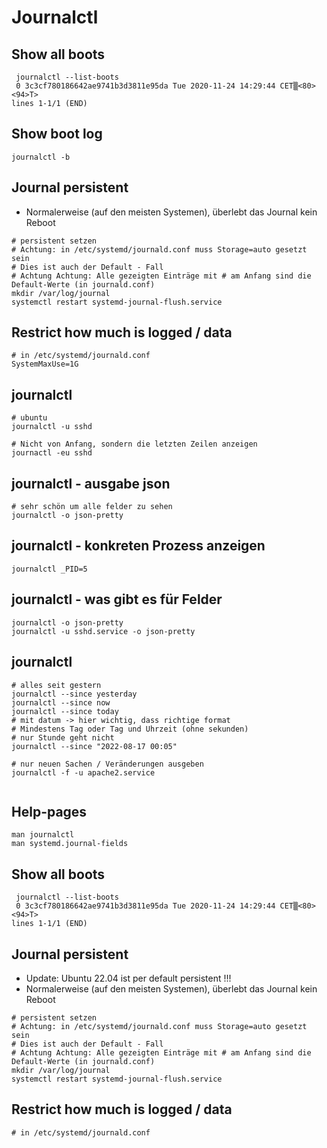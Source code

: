 # Journalctl 

## Show all boots 

``` 
 journalctl --list-boots
 0 3c3cf780186642ae9741b3d3811e95da Tue 2020-11-24 14:29:44 CET▒<80><94>T>
lines 1-1/1 (END)
```

## Show boot log 

```
journalctl -b 
```


## Journal persistent 

  * Normalerweise (auf den meisten Systemen), überlebt das Journal kein Reboot 
 
```
# persistent setzen
# Achtung: in /etc/systemd/journald.conf muss Storage=auto gesetzt sein
# Dies ist auch der Default - Fall 
# Achtung Achtung: Alle gezeigten Einträge mit # am Anfang sind die Default-Werte (in journald.conf) 
mkdir /var/log/journal 
systemctl restart systemd-journal-flush.service 

```

## Restrict how much is logged / data 

```
# in /etc/systemd/journald.conf 
SystemMaxUse=1G 
```

## journalctl 

```
# ubuntu
journalctl -u sshd 

# Nicht von Anfang, sondern die letzten Zeilen anzeigen 
journactl -eu sshd
```

## journalctl - ausgabe json 

```
# sehr schön um alle felder zu sehen 
journalctl -o json-pretty 
```

## journalctl - konkreten Prozess anzeigen 

```
journalctl _PID=5
```

## journalctl - was gibt es für Felder 

```
journalctl -o json-pretty 
journalctl -u sshd.service -o json-pretty
```


## journalctl 

```
# alles seit gestern 
journalctl --since yesterday 
journalctl --since now 
journalctl --since today
# mit datum -> hier wichtig, dass richtige format
# Mindestens Tag oder Tag und Uhrzeit (ohne sekunden)
# nur Stunde geht nicht
journalctl --since "2022-08-17 00:05"

# nur neuen Sachen / Veränderungen ausgeben
journalctl -f -u apache2.service 


```

## Help-pages 

```
man journalctl
man systemd.journal-fields
```


## Show all boots 

``` 
 journalctl --list-boots
 0 3c3cf780186642ae9741b3d3811e95da Tue 2020-11-24 14:29:44 CET▒<80><94>T>
lines 1-1/1 (END)
```

## Journal persistent 

  * Update: Ubuntu 22.04 ist per default persistent !!!
  * Normalerweise (auf den meisten Systemen), überlebt das Journal kein Reboot 
 
```
# persistent setzen
# Achtung: in /etc/systemd/journald.conf muss Storage=auto gesetzt sein
# Dies ist auch der Default - Fall 
# Achtung Achtung: Alle gezeigten Einträge mit # am Anfang sind die Default-Werte (in journald.conf) 
mkdir /var/log/journal 
systemctl restart systemd-journal-flush.service 

```

## Restrict how much is logged / data 

```
# in /etc/systemd/journald.conf 


